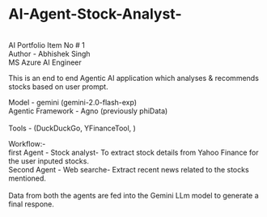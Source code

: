 # AI-Agent-Stock-Analyst-
</br>
AI Portfolio Item No # 1
</br>
Author - Abhishek Singh 
</br>
MS Azure AI Engineer 
</br>


This is an end to end Agentic AI application which analyses & recommends stocks based on user prompt. 
</br>

Model -  gemini (gemini-2.0-flash-exp)
</br>
Agentic Framework - Agno (previously phiData)  
</br>
Tools - (DuckDuckGo, YFinanceTool, )
</br>

Workflow:-
</br>
first Agent - Stock analyst- To extract stock details from Yahoo Finance for the user inputed stocks.
</br>
Second Agent - Web searche- Extract recent news related to the stocks mentioned.  
</br>
Data from both the agents are fed into the Gemini LLm model to generate a final respone. 


